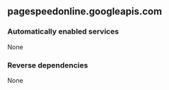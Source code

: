## pagespeedonline.googleapis.com

### Automatically enabled services

None

### Reverse dependencies

None
